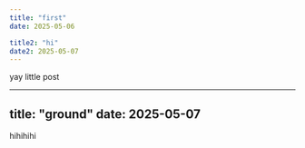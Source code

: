 ```yaml
---
title: "first"
date: 2025-05-06

title2: "hi"
date2: 2025-05-07
---
```

yay little post

---
title: "ground"
date: 2025-05-07
---
hihihihi
